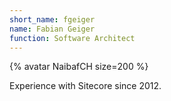 ```yaml
---
short_name: fgeiger
name: Fabian Geiger
function: Software Architect
---
```


{% avatar NaibafCH size=200 %}

Experience with Sitecore since 2012.
